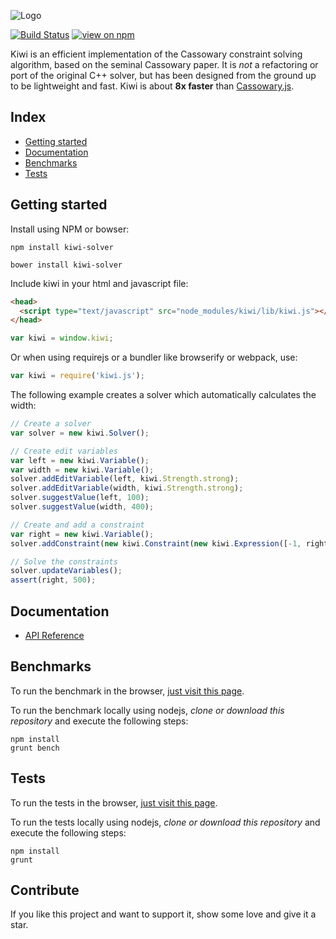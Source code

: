 ![Logo](logo.png)

[![Build Status](https://travis-ci.org/nucleic/kiwi.svg?branch=master)](https://travis-ci.org/nucleic/kiwi)
[![view on npm](http://img.shields.io/npm/v/kiwi-solver.svg)](https://www.npmjs.org/package/kiwi-solver)

Kiwi is an efficient implementation of the Cassowary constraint solving
algorithm, based on the seminal Cassowary paper.
It is *not* a refactoring or port of the original C++ solver, but
has been designed from the ground up to be lightweight and fast. Kiwi is
about **8x faster** than [Cassowary.js](https://github.com/slightlyoff/cassowary.js).


## Index
- [Getting started](#getting-started)
- [Documentation](#documentation)
- [Benchmarks](#benchmarks)
- [Tests](#tests)

## Getting started

Install using NPM or bowser:

	npm install kiwi-solver

	bower install kiwi-solver

Include kiwi in your html and javascript file:

```html
<head>
  <script type="text/javascript" src="node_modules/kiwi/lib/kiwi.js"></script>
</head>
```

```javascript
var kiwi = window.kiwi;
```

Or when using requirejs or a bundler like browserify or webpack, use:

```javascript
var kiwi = require('kiwi.js');
```

The following example creates a solver which automatically calculates the width:

```javascript
// Create a solver
var solver = new kiwi.Solver();

// Create edit variables
var left = new kiwi.Variable();
var width = new kiwi.Variable();
solver.addEditVariable(left, kiwi.Strength.strong);
solver.addEditVariable(width, kiwi.Strength.strong);
solver.suggestValue(left, 100);
solver.suggestValue(width, 400);

// Create and add a constraint
var right = new kiwi.Variable();
solver.addConstraint(new kiwi.Constraint(new kiwi.Expression([-1, right], left, width), kiwi.Operator.Eq));

// Solve the constraints
solver.updateVariables();
assert(right, 500);
```

## Documentation

- [API Reference](docs/Kiwi.md)


## Benchmarks

To run the benchmark in the browser, [just visit this page](https://rawgit.com/IjzerenHein/kiwi/laster/bench/index.html).

To run the benchmark locally using nodejs, *clone or download this repository* and execute the following steps:

	npm install
	grunt bench


## Tests

To run the tests in the browser, [just visit this page](https://rawgit.com/IjzerenHein/kiwi/master/test/index.html).

To run the tests locally using nodejs, *clone or download this repository* and execute the following steps:

	npm install
	grunt


## Contribute

If you like this project and want to support it, show some love
and give it a star.
